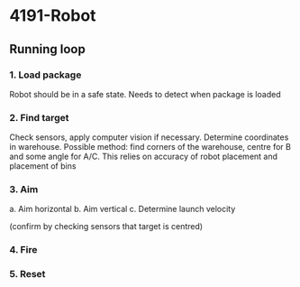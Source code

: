 # 4191-Robot

## Running loop

### 1. Load package

Robot should be in a safe state.
Needs to detect when package is loaded

### 2. Find target

Check sensors, apply computer vision if necessary.
Determine coordinates in warehouse.
    Possible method: find corners of the warehouse, centre for B and some angle for A/C. This relies on accuracy of robot placement and placement of bins

### 3. Aim

a. Aim horizontal
b. Aim vertical
c. Determine launch velocity

(confirm by checking sensors that target is centred)

### 4. Fire

### 5. Reset